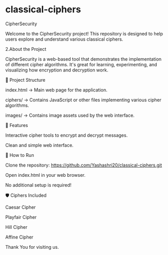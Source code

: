 # classical-ciphers
CipherSecurity

Welcome to the CipherSecurity project! This repository is designed to help users explore and understand various classical ciphers.

 2.About the Project

CipherSecurity is a web-based tool that demonstrates the implementation of different cipher algorithms. It's great for learning, experimenting, and visualizing how encryption and decryption work.

📁 Project Structure

index.html → Main web page for the application.

ciphers/ → Contains JavaScript or other files implementing various cipher algorithms.

images/ → Contains image assets used by the web interface.

🚀 Features

Interactive cipher tools to encrypt and decrypt messages.

Clean and simple web interface.

🔧 How to Run

Clone the repository: https://github.com/Yashashri20/classical-ciphers.git

Open index.html in your web browser.

No additional setup is required!

🛡️ Ciphers Included

Caesar Cipher

Playfair Cipher

Hill Cipher

Affine Cipher

Thank You for visiting us.

